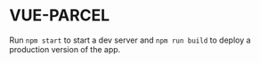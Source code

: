 # VUE-PARCEL

Run `npm start` to start a dev server and `npm run build` to deploy a production version of the app.
